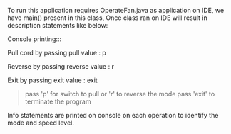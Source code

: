 To run this application requires OperateFan.java as application on IDE, we have main() present in this class, 
Once class ran on IDE will result in description statements like below:

Console printing:::

Pull cord by passing pull value : p

Reverse by passing reverse value : r

Exit by passing exit value : exit

> pass 'p' for switch to pull or 'r' to reverse the mode
> pass 'exit' to terminate the program

Info statements are printed on console on each operation to identify the mode and speed level.
